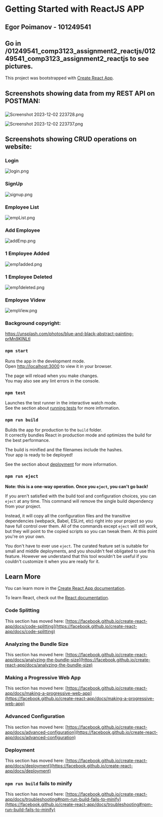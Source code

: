 # Getting Started with ReactJS APP
## Egor Poimanov - 101249541
###
## Go in /01249541_comp3123_assignment2_reactjs/01249541_comp3123_assignment2_reactjs to see pictures.

This project was bootstrapped with [Create React App](https://github.com/facebook/create-react-app).

## Screenshots showing data from my REST API on POSTMAN:
###
![Screenshot 2023-12-02 223728.png](src%2Fimg%2FScreenshot%202023-12-02%20223728.png)

![Screenshot 2023-12-02 223737.png](src%2Fimg%2FScreenshot%202023-12-02%20223737.png)
###
###
## Screenshots showing CRUD operations on website:

### Login
![login.png](src%2Fimg%2Flogin.png)
### SignUp
![signup.png](src%2Fimg%2Fsignup.png)
### Employee List
![empList.png](src%2Fimg%2FempList.png)
### Add Employee
![addEmp.png](src%2Fimg%2FaddEmp.png)
### 1 Employee Added
![emp1added.png](src%2Fimg%2Femp1added.png)
### 1 Employee Deleted
![emp1deleted.png](src%2Fimg%2Femp1deleted.png)
### Employee Videw
![empView.png](src%2Fimg%2FempView.png)


### Background copyright:
https://unsplash.com/photos/blue-and-black-abstract-painting-prMn9KINLtI
###
###
###
###
###
###

### `npm start`

Runs the app in the development mode.\
Open [http://localhost:3000](http://localhost:3000) to view it in your browser.

The page will reload when you make changes.\
You may also see any lint errors in the console.

### `npm test`

Launches the test runner in the interactive watch mode.\
See the section about [running tests](https://facebook.github.io/create-react-app/docs/running-tests) for more information.

### `npm run build`

Builds the app for production to the `build` folder.\
It correctly bundles React in production mode and optimizes the build for the best performance.

The build is minified and the filenames include the hashes.\
Your app is ready to be deployed!

See the section about [deployment](https://facebook.github.io/create-react-app/docs/deployment) for more information.

### `npm run eject`

**Note: this is a one-way operation. Once you `eject`, you can't go back!**

If you aren't satisfied with the build tool and configuration choices, you can `eject` at any time. This command will remove the single build dependency from your project.

Instead, it will copy all the configuration files and the transitive dependencies (webpack, Babel, ESLint, etc) right into your project so you have full control over them. All of the commands except `eject` will still work, but they will point to the copied scripts so you can tweak them. At this point you're on your own.

You don't have to ever use `eject`. The curated feature set is suitable for small and middle deployments, and you shouldn't feel obligated to use this feature. However we understand that this tool wouldn't be useful if you couldn't customize it when you are ready for it.

## Learn More

You can learn more in the [Create React App documentation](https://facebook.github.io/create-react-app/docs/getting-started).

To learn React, check out the [React documentation](https://reactjs.org/).

### Code Splitting

This section has moved here: [https://facebook.github.io/create-react-app/docs/code-splitting](https://facebook.github.io/create-react-app/docs/code-splitting)

### Analyzing the Bundle Size

This section has moved here: [https://facebook.github.io/create-react-app/docs/analyzing-the-bundle-size](https://facebook.github.io/create-react-app/docs/analyzing-the-bundle-size)

### Making a Progressive Web App

This section has moved here: [https://facebook.github.io/create-react-app/docs/making-a-progressive-web-app](https://facebook.github.io/create-react-app/docs/making-a-progressive-web-app)

### Advanced Configuration

This section has moved here: [https://facebook.github.io/create-react-app/docs/advanced-configuration](https://facebook.github.io/create-react-app/docs/advanced-configuration)

### Deployment

This section has moved here: [https://facebook.github.io/create-react-app/docs/deployment](https://facebook.github.io/create-react-app/docs/deployment)

### `npm run build` fails to minify

This section has moved here: [https://facebook.github.io/create-react-app/docs/troubleshooting#npm-run-build-fails-to-minify](https://facebook.github.io/create-react-app/docs/troubleshooting#npm-run-build-fails-to-minify)

